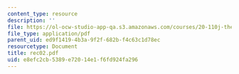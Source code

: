 ```yaml
---
content_type: resource
description: ''
file: https://ol-ocw-studio-app-qa.s3.amazonaws.com/courses/20-110j-thermodynamics-of-biomolecular-systems-fall-2005/e8efc2cb5389e72014e1f6fd924fa296_rec02.pdf
file_type: application/pdf
parent_uid: ed9f1419-4b3a-9f2f-682b-f4c63c1d78ec
resourcetype: Document
title: rec02.pdf
uid: e8efc2cb-5389-e720-14e1-f6fd924fa296
---
```

